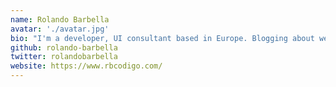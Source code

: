 ```yaml
---
name: Rolando Barbella
avatar: './avatar.jpg'
bio: "I'm a developer, UI consultant based in Europe. Blogging about web development mostly, I help companies become more successful by building quality products"
github: rolando-barbella
twitter: rolandobarbella
website: https://www.rbcodigo.com/
---
```

